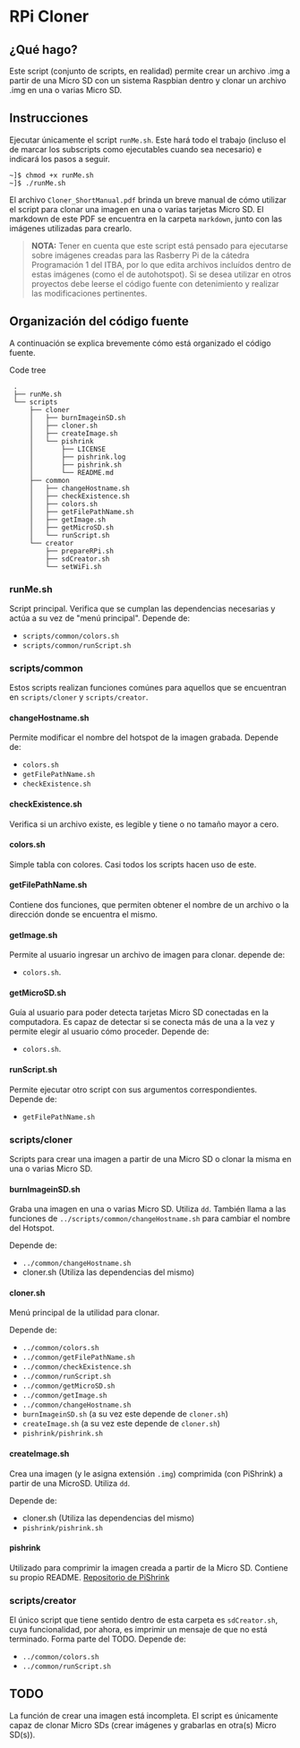 # RPi Cloner

## ¿Qué hago?
Este script (conjunto de scripts, en realidad) permite crear un archivo .img a partir de una Micro SD con un sistema Raspbian dentro y clonar un archivo .img en una o varias Micro SD.

## Instrucciones
Ejecutar únicamente el script `runMe.sh`. Este hará todo el trabajo (incluso el de marcar los subscripts como ejecutables cuando sea necesario) e indicará los pasos a seguir.

```
~]$ chmod +x runMe.sh
~]$ ./runMe.sh
```

El archivo `Cloner_ShortManual.pdf` brinda un breve manual de cómo utilizar el script para clonar una imagen en una o varias tarjetas Micro SD.
El markdown de este PDF se encuentra en la carpeta `markdown`, junto con las imágenes utilizadas para crearlo.

> **NOTA:** Tener en cuenta que este script está pensado para ejecutarse sobre imágenes creadas para las Rasberry Pi de la cátedra Programación 1 del ITBA, por lo que edita archivos incluídos dentro de estas imágenes (como el de autohotspot).
> Si se desea utilizar en otros proyectos debe leerse el código fuente con detenimiento y realizar las modificaciones pertinentes.

## Organización del código fuente
A continuación se explica brevemente cómo está organizado el código fuente.

Code tree
```
 .
 ├── runMe.sh
 └── scripts
     ├── cloner
     │   ├── burnImageinSD.sh
     │   ├── cloner.sh
     │   ├── createImage.sh
     │   └── pishrink
     │       ├── LICENSE
     │       ├── pishrink.log
     │       ├── pishrink.sh
     │       └── README.md
     ├── common
     │   ├── changeHostname.sh
     │   ├── checkExistence.sh
     │   ├── colors.sh
     │   ├── getFilePathName.sh
     │   ├── getImage.sh
     │   ├── getMicroSD.sh
     │   └── runScript.sh
     └── creator
         ├── prepareRPi.sh
         ├── sdCreator.sh
         └── setWiFi.sh
```

### runMe.sh
Script principal.
Verifica que se cumplan las dependencias necesarias y actúa a su vez de "menú principal".
Depende de: 
- `scripts/common/colors.sh`
- `scripts/common/runScript.sh`

### scripts/common
Estos scripts realizan funciones comúnes para aquellos que se encuentran en `scripts/cloner` y `scripts/creator`.

#### changeHostname.sh
Permite modificar el nombre del hotspot de la imagen grabada.
Depende de:
- `colors.sh`
- `getFilePathName.sh`
- `checkExistence.sh`

#### checkExistence.sh
Verifica si un archivo existe, es legible y tiene o no tamaño mayor a cero.

#### colors.sh
Simple tabla con colores. Casi todos los scripts hacen uso de este.

#### getFilePathName.sh
Contiene dos funciones, que permiten obtener el nombre de un archivo o la dirección donde se encuentra el mismo.

#### getImage.sh
Permite al usuario ingresar un archivo de imagen para clonar.
depende de:
- `colors.sh`.

#### getMicroSD.sh
Guía al usuario para poder detecta tarjetas Micro SD conectadas en la computadora. Es capaz de detectar si se conecta más de una a la vez y permite elegir al usuario cómo proceder.
Depende de:
- `colors.sh`.

#### runScript.sh
Permite ejecutar otro script con sus argumentos correspondientes.
Depende de:
- `getFilePathName.sh`

### scripts/cloner
Scripts para crear una imagen a partir de una Micro SD o clonar la misma en una o varias Micro SD.

#### burnImageinSD.sh
Graba una imagen en una o varias Micro SD. Utiliza `dd`.
También llama a las funciones de `../scripts/common/changeHostname.sh` para cambiar el nombre del Hotspot.

Depende de:
- `../common/changeHostname.sh`
- cloner.sh (Utiliza las dependencias del mismo)

#### cloner.sh
Menú principal de la utilidad para clonar.

Depende de:
- `../common/colors.sh`
- `../common/getFilePathName.sh`
- `../common/checkExistence.sh`
- `../common/runScript.sh`
- `../common/getMicroSD.sh`
- `../common/getImage.sh`
- `../common/changeHostname.sh`
- `burnImageinSD.sh` (a su vez este depende de `cloner.sh`)
- `createImage.sh` (a su vez este depende de `cloner.sh`)
- `pishrink/pishrink.sh`

#### createImage.sh
Crea una imagen (y le asigna extensión `.img`) comprimida (con PiShrink) a partir de una MicroSD. Utiliza `dd`.

Depende de:
- cloner.sh (Utiliza las dependencias del mismo)
- `pishrink/pishrink.sh`

#### pishrink
Utilizado para comprimir la imagen creada a partir de la Micro SD. Contiene su propio README.
[Repositorio de PiShrink](https://github.com/Drewsif/PiShrink)

### scripts/creator
El único script que tiene sentido dentro de esta carpeta es `sdCreator.sh`, cuya funcionalidad, por ahora, es imprimir un mensaje de que no está terminado.
Forma parte del TODO.
Depende de:
- `../common/colors.sh`
- `../common/runScript.sh`

## TODO
La función de crear una imagen está incompleta. El script es únicamente capaz de clonar Micro SDs (crear imágenes y grabarlas en otra(s) Micro SD(s)).

